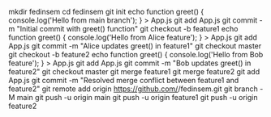 mkdir fedinsem
cd fedinsem
git init
echo function greet() { console.log('Hello from main branch'); } > App.js
git add App.js
git commit -m "Initial commit with greet() function"
git checkout -b feature1
echo function greet() { console.log('Hello from Alice feature'); } > App.js
git add App.js
git commit -m "Alice updates greet() in feature1"
git checkout master
git checkout -b feature2
echo function greet() { console.log('Hello from Bob feature'); } > App.js
git add App.js
git commit -m "Bob updates greet() in feature2"
git checkout master
git merge feature1
git merge feature2
git add App.js
git commit -m "Resolved merge conflict between feature1 and feature2"
git remote add origin https://github.com/<your-username>/fedinsem.git
git branch -M main
git push -u origin main
git push -u origin feature1
git push -u origin feature2

